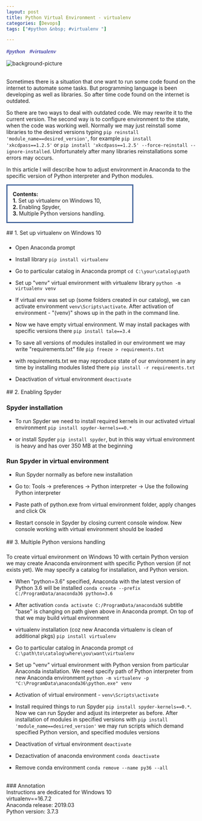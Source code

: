 ```yaml
---
layout: post
title: Python Virtual Environment - virtualenv
categories: [Devops]
tags: ["#python &nbsp; #virtualenv "]

---
```

<p align="left"> <span style="color:darkblue; font-family:Calibri; font-size: 110%;"> <em> #python &nbsp;  #virtualenv </em></span> </p>

![background-picture]({{site.baseurl}}/assets/virtualenv.png)

<br>
Sometimes there is a situation that one want to run some code found on the internet to automate some tasks. 
But programming language is been developing as well as libraries. So after time code found on the internet is outdated.

So there are two ways to deal with outdated code. We may rewrite it to the current version. The second way is to configure environment to
the state, when the code was working well. Normally we may just reinstall some libraries to the desired versions 
typing `pip reinstall 'module_name==desired_version'`, for example `pip install 'xkcdpass==1.2.5'` or 
`pip install 'xkcdpass==1.2.5' --force-reinstall --ignore-installed`. Unfortunately after many libraries reinstallations some errors may occurs.

In this article I will describe how to adjust environment in Anaconda to the specific version of Python interpreter and Python modules. 


<p style="
border:3px; 
border-style:solid; 
border-color:#42649c; 
padding: 1em;
width: 60%;
"
> <strong>Contents:</strong> 
<br>
<strong>1.</strong> Set up virtualenv on Windows 10, 
<br> 
<strong>2. </strong> Enabling Spyder,
<br> 
<strong>3. </strong> Multiple Python versions handling.
</p>

<div style="line-height:20%;"> <br> </div>
## 1. Set up virtualenv on Windows 10
<div style="line-height:60%;"> <br> </div>

* Open Anaconda prompt

* Install library `pip install virtualenv`

* Go to particular catalog in Anaconda prompt `cd C:\your\catalog\path`

* Set up "venv" virtual environment with virtualenv library `python -m virtualenv venv`

* If virtual env was set up (some folders created in our catalog), we can activate environment `venv\Scripts\activate`. 
After activation of environment - "(venv)" shows up in the path in the command line.

* Now we have empty virtual environment. W may install packages with specific versions there
`pip install tale==3.4`

* To save all versions of modules installed in our environment we may write "requirements.txt" file 
`pip freeze > requirements.txt`

* with requirements.txt we may reproduce state of our environment in any time by installing modules listed there
`pip install -r requirements.txt`

* Deactivation of virtual environment `deactivate`

<div style="line-height:20%;"> <br> </div>
## 2. Enabling Spyder

### Spyder installation

* To run Spyder we need to install required kernels in our activated virtual environment
`pip install spyder-kernels==0.*`

* or install Spyder `pip install spyder`, but in this way virtual environment is heavy and has over 350 MB at the beginning

### Run Spyder in virtual environment

* Run Spyder normally as before new installation

* Go to: Tools -> preferences -> Python interpreter -> Use the following Python interpreter

* Paste path of python.exe from virtual environment folder, apply changes and click Ok

* Restart console in Spyder by closing current console window. New console working with virtual environment should be loaded


<div style="line-height:20%;"> <br> </div>
## 3. Multiple Python versions handling
<div style="line-height:60%;"> <br> </div>

To create virtual environment on Windows 10 with certain Python version we may create Anaconda environment with specific Python version (if not exists yet). 
We may specify a catalog for installation, and Python version. 

* When "python=3.6" specified, Anaconda with the latest version of Python 3.6 will be installed 
`conda create --prefix C:/ProgramData/anaconda36 python=3.6`

* After activation `conda activate C:/ProgramData/anaconda36` subtitle "base" is changing on path given above in Anaconda prompt. On top of that we may build virtual environment

* virtualenv installation (coz new Anaconda virtualenv is clean of additional pkgs) `pip install virtualenv`

* Go to particular catalog in Anaconda prompt `cd C:\path\to\catalog\where\you\want\virtualenv`

* Set up "venv" virtual environment with Python version from particular Anaconda installation. We need specify path of Python interpreter from new Anaconda environment `python -m virtualenv -p "C:\ProgramData\anaconda36\python.exe" venv`

* Activation of virtual environment - `venv\Scripts\activate`

* Install required things to run Spyder `pip install spyder-kernels==0.*`. Now we can run Spyder and adjust its interpreter as before. After installation of modules in specified versions with `pip install 'module_name==desired_version'` we may run scripts which demand specified Python version, and specified modules versions

* Deactivation of virtual environment `deactivate`

* Dezactivation of anaconda environment `conda deactivate`

* Remove conda environment `conda remove --name py36 --all`


<br>
### Annotation
<div class="message">
Instructions are dedicated for Windows 10 <br>
virtualenv==16.7.2 <br>
Anaconda release: 2019.03 <br>
Python version: 3.7.3

</div>






